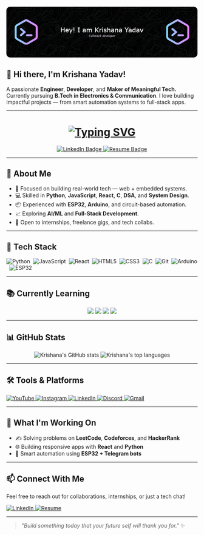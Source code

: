 <!-- Banner -->
<p align="center">
  <img src="https://raw.githubusercontent.com/ikrishanaa/ikrishanaa/d9d7c9161e1377099b692220af720064bd11998e/github-header-image.png" alt="Krishana Yadav Banner" />
</p>

## 👋 Hi there, I'm **Krishana Yadav!**

A passionate **Engineer**, **Developer**, and **Maker of Meaningful Tech.**  
Currently pursuing **B.Tech in Electronics & Communication**. I love building impactful projects — from smart automation systems to full-stack apps.

---

<!-- Typing effect intro -->
<h1 align="center">
  <a href="https://git.io/typing-svg">
    <img src="https://readme-typing-svg.demolab.com/?lines=Hey+I'm+Krishana+Yadav+%F0%9F%91%8B;Engineer+%7C+Developer+%7C+Dream+Builder;Always+Learning+%7C+Always+Creating¢er=true&width=600&height=50&font=Fira+Code&pause=1000&color=CECECE" alt="Typing SVG" />
  </a>
</h1>

<!-- Social Badges -->
<p align="center">
  <a href="https://www.linkedin.com/in/krishana-yadav-5ab237258" target="_blank">
    <img src="https://img.shields.io/badge/LinkedIn-Krishana_Yadav-blue?style=for-the-badge&logo=linkedin" alt="LinkedIn Badge"/>
  </a>
  <a href="https://your-resume-link.com" target="_blank"> <!-- 👈 **REPLACE THIS with your actual resume link!** -->
    <img src="https://img.shields.io/badge/Resume-View-orange?style=for-the-badge&logo=readthedocs" alt="Resume Badge"/>
  </a>
</p>

---

## 🚀 About Me
- 🎯 Focused on building real-world tech — web + embedded systems.
- 💻 Skilled in **Python**, **JavaScript**, **React**, **C**, **DSA**, and **System Design**.
- 📦 Experienced with **ESP32**, **Arduino**, and circuit-based automation.
- 📈 Exploring **AI/ML** and **Full-Stack Development**.
- 💬 Open to internships, freelance gigs, and tech collabs.

---

## 🧠 Tech Stack
<p align="left"> 
  <img src="https://cdn.jsdelivr.net/gh/devicons/devicon/icons/python/python-original.svg" height="30" alt="Python"/> 
  <img src="https://cdn.jsdelivr.net/gh/devicons/devicon/icons/javascript/javascript-original.svg" height="30" alt="JavaScript"/> 
  <img src="https://cdn.jsdelivr.net/gh/devicons/devicon/icons/react/react-original.svg" height="30" alt="React"/> 
  <img src="https://cdn.jsdelivr.net/gh/devicons/devicon/icons/html5/html5-original.svg" height="30" alt="HTML5"/> 
  <img src="https://cdn.jsdelivr.net/gh/devicons/devicon/icons/css3/css3-original.svg" height="30" alt="CSS3"/> 
  <img src="https://cdn.jsdelivr.net/gh/devicons/devicon/icons/c/c-original.svg" height="30" alt="C"/> 
  <img src="https://cdn.jsdelivr.net/gh/devicons/devicon/icons/git/git-original.svg" height="30" alt="Git"/> 
  <img src="https://img.shields.io/badge/Arduino-00979D?style=for-the-badge&logo=arduino&logoColor=white" alt="Arduino"/> 
  <img src="https://img.shields.io/badge/ESP32-E7352C?style=for-the-badge&logo=espressif&logoColor=white" alt="ESP32"/>
</p>

---

## 📚 Currently Learning
<p align="center">
  <img src="https://img.shields.io/badge/AI/ML-yellow?style=for-the-badge&logo=tensorflow" />
  <img src="https://img.shields.io/badge/DSA-orange?style=for-the-badge&logo=codeforces" />
  <img src="https://img.shields.io/badge/System%20Design-blue?style=for-the-badge&logo=visualstudiocode" />
  <img src="https://img.shields.io/badge/Freelancing-green?style=for-the-badge&logo=upwork&logoColor=white" />
</p>

---

## 📊 GitHub Stats
<p align="center">
  <img src="https://github-readme-stats.vercel.app/api?username=ikrishanaa&hide_title=false&hide_rank=false&show_icons=true&include_all_commits=true&count_private=true&disable_animations=false&theme=github_dark&locale=en&hide_border=true" height="150" alt="Krishana's GitHub stats" />
  <img src="https://github-readme-stats.vercel.app/api/top-langs?username=ikrishanaa&locale=en&hide_title=false&layout=compact&card_width=320&langs_count=5&theme=github_dark&hide_border=true" height="150" alt="Krishana's top languages" />
</p>

---

## 🛠️ Tools & Platforms
<!-- Add your social links here. I've made them clickable! -->
<p align="left">
  <a href="https://www.youtube.com/channel/YOUR_CHANNEL_ID" target="_blank">
    <img src="https://img.shields.io/static/v1?message=YouTube&logo=youtube&label=&color=FF0000&logoColor=white&labelColor=&style=for-the-badge" height="25" alt="YouTube" />
  </a>
  <a href="https://www.instagram.com/YOUR_USERNAME" target="_blank">
    <img src="https://img.shields.io/static/v1?message=Instagram&logo=instagram&label=&color=E4405F&logoColor=white&labelColor=&style=for-the-badge" height="25" alt="Instagram" />
  </a>
  <a href="https://www.linkedin.com/in/krishana-yadav-5ab237258" target="_blank">
    <img src="https://img.shields.io/static/v1?message=LinkedIn&logo=linkedin&label=&color=0077B5&logoColor=white&labelColor=&style=for-the-badge" height="25" alt="LinkedIn" />
  </a>
  <a href="https://discord.com/users/YOUR_USER_ID" target="_blank">
    <img src="https://img.shields.io/static/v1?message=Discord&logo=discord&label=&color=7289DA&logoColor=white&labelColor=&style=for-the-badge" height="25" alt="Discord" />
  </a>
  <a href="mailto:your.email@example.com">
    <img src="https://img.shields.io/static/v1?message=Gmail&logo=gmail&label=&color=D14836&logoColor=white&labelColor=&style=for-the-badge" height="25" alt="Gmail" />
  </a>
</p>

---

## 🔧 What I'm Working On
- ✍️ Solving problems on **LeetCode**, **Codeforces**, and **HackerRank**
- 🌐 Building responsive apps with **React** and **Python**
- 🤖 Smart automation using **ESP32 + Telegram bots**

---

## 📫 Connect With Me
<p>
  Feel free to reach out for collaborations, internships, or just a tech chat!
</p>

<p>
  <a href="https://www.linkedin.com/in/krishana-yadav-5ab237258" target="_blank">
    <img src="https://img.shields.io/badge/LinkedIn-Krishana_Yadav-blue?style=for-the-badge&logo=linkedin" alt="LinkedIn"/>
  </a>
  <a href="https://your-resume-link.com" target="_blank"> <!-- 👈 **REPLACE THIS again!** -->
    <img src="https://img.shields.io/badge/Resume-PDF-orange?style=for-the-badge&logo=readthedocs" alt="Resume"/>
  </a>
</p>

---

> _"Build something today that your future self will thank you for."_ ✨
